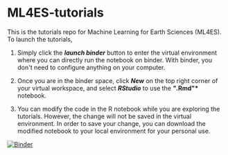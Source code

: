 # ML4ES-tutorials
This is the tutorials repo for Machine Learning for Earth Sciences (ML4ES). To launch the tutorials, 

1. Simply click the __*launch binder*__ button to enter the virtual environment where you can directly run the notebook on binder. With binder, you don't need to configure anything on your computer.

2. Once you are in the binder space, click __*New*__ on the top right corner of your virtual workspace, and select __*RStudio*__ to use the __*"*.Rmd"*__ notebook.

3. You can modify the code in the R notebook while you are exploring the tutorials. However, the change will not be saved in the virtual environment. In order to save your change, you can download the modified notebook to your local environment for your personal use.

[![Binder](https://mybinder.org/badge_logo.svg)](https://mybinder.org/v2/gh/geo-yrao/ML4ES-tutorials/master)
